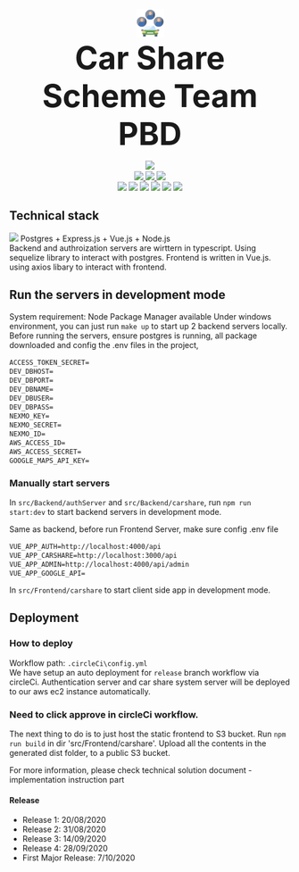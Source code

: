 <p align="center">
    <a> <img src='https://github.com/UoooBarry/CarShareScheme/blob/master/src/Frontend/carshare/public/img/brand.png' />  </a>
    <br>
    <b style="font-size:56px; font-weight:bold;">Car Share Scheme Team PBD</b>
</p>
<p align="center">
    <a> <img src='https://circleci.com/gh/UoooBarry/CarShareScheme.svg?style=svg&circle-token=00e3ee925caf65e6a13475f4adf60e2c6d2585eb' />  </a>
    <br>
    <a href='https://github.com/UoooBarry'> <img src='https://img.shields.io/badge/Contributor-UoooBarry-brightgreen' /> </a>
    <a href='https://github.com/noobfromvn99'> <img src='https://img.shields.io/badge/Contributor-noobfromvn99-brightgreen' /> </a>
    <a href='https://github.com/Simon12038057639'> <img src='https://img.shields.io/badge/Contributor-Simon-brightgreen' /> </a>
    <br>
     <a> <img src='https://img.shields.io/badge/Language-TypeScript-blue' /> </a>
    <a> <img src='https://img.shields.io/badge/Language-Javascript-yellow' /> </a>
     <a> <img src='https://img.shields.io/badge/Database-Postgresql-lightblue' /> </a>
     <a> <img src='https://img.shields.io/badge/Runtime-Node.Js-green' /> </a>
     <a> <img src='https://img.shields.io/badge/Framework-Express.Js-lightgrey' /> </a>
     <a> <img src='https://img.shields.io/badge/Framework-Vue.Js-brightgreen' /> </a>
</p>

## Technical stack
<img src='https://www.vippng.com/png/full/346-3469803_pevn-vue-js-node-js.png' />  
Postgres + Express.js + Vue.js + Node.js<br>
Backend and authroization servers are wirttern in typescript. Using sequelize library to interact with postgres. Frontend is written in Vue.js. using axios libary to interact with frontend.

## Run the servers in development mode
System requirement: Node Package Manager available
Under windows environment, you can just run `make up` to start up 2 backend servers locally.<br>
Before running the servers, ensure postgres is running, all package downloaded and config the .env files in the project, 
```
ACCESS_TOKEN_SECRET=
DEV_DBHOST=
DEV_DBPORT=
DEV_DBNAME=
DEV_DBUSER=
DEV_DBPASS=
NEXMO_KEY=
NEXMO_SECRET=
NEXMO_ID=
AWS_ACCESS_ID=
AWS_ACCESS_SECRET=
GOOGLE_MAPS_API_KEY=
``` 

### Manually start servers

In `src/Backend/authServer` and `src/Backend/carshare`, run `npm run start:dev` to start backend servers in development mode.

Same as backend, before run Frontend Server, make sure config .env file
```
VUE_APP_AUTH=http://localhost:4000/api
VUE_APP_CARSHARE=http://localhost:3000/api
VUE_APP_ADMIN=http://localhost:4000/api/admin
VUE_APP_GOOGLE_API=
```
In `src/Frontend/carshare` to start client side app in development mode.

## Deployment
### How to deploy
Workflow path: `.circleCi\config.yml`<br>
We have setup an auto deployment for  `release` branch workflow via circleCi. Authentication server and car share system server will be deployed to our aws ec2 instance automatically. <h3>Need to click approve in circleCi workflow.</h3>
The next thing to do is to just host the static frontend to S3 bucket. Run `npm run build` in dir 'src/Frontend/carshare'. Upload all the contents in the generated dist folder, to a public S3 bucket.

For more information, please check technical solution document - implementation instruction part

#### Release
* Release 1: 20/08/2020
* Release 2: 31/08/2020
* Release 3: 14/09/2020
* Release 4: 28/09/2020
* First Major Release: 7/10/2020
